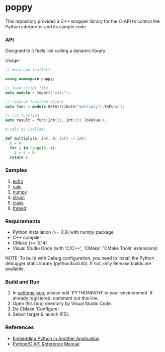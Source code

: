 # poppy

This repository provides a C++ wrapper library for the C-API to control the Python interpreter and its sample code.

### API

Designed to it feels like calling a dynamic library.

Usage:
```cpp
// main.cpp (caller)

using namespace poppy;

// load script file
auto module = Import("calc");

// reserve function object
auto func = module.GetAttribute("multiply").ToFunc();

// run function
auto result = func(Int(2), Int(3)).ToValue();
```

```py
# calc.py (callee)

def multiply(a: int, b: int) -> int:
  c = 0
  for i in range(0, a):
    c = c + b
  return c
```

### Samples
1. [echo](samples/01_echo)
2. [calc](samples/02_calc)
3. [numpy](samples/03_numpy)
4. [struct](samples/04_struct)
5. [class](samples/05_class)
6. [thread](samples/06_thread)

### Requirements
* Python installation (>= 3.9) with numpy package
* C++ compiler
* CMake (>= 3.14)
* Visual Studio Code (with 'C/C++', 'CMake', 'CMake Tools' extensions)

NOTE: To build with Debug configuration, you need to install the Python debugger static library (python3xxd.lib). If not, only Release builds are available.

### Build and Run
1. In [settings.json](.vscode/settings.json), please edit 'PYTHONPATH' to your envirionment. If already registered, comment out this line.
2. Open this (top) directory by Visual Studio Code.
3. Do CMake 'Configure'.
4. Select target & launch (F5).

### References
* [Embedding Python in Another Application](https://docs.python.org/3/extending/embedding.html)
* [Python/C API Reference Manual](https://docs.python.org/3/c-api/index.html)
